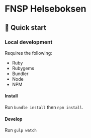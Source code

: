 # FNSP Helseboksen

## 🚀 Quick start

### Local development
Requires the following:

- Ruby
- Rubygems
- Bundler
- Node
- NPM

#### Install
Run `bundle install` then `npm install`.

#### Develop
Run `gulp watch`
